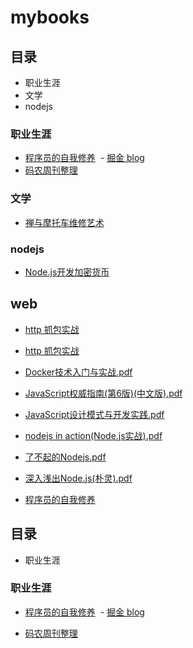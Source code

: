 # mybooks

## 目录
- 职业生涯
- 文学
- nodejs


### 职业生涯
- [程序员的自我修养](https://leohxj.gitbooks.io/a-programmer-prepares/content/)
  - [掘金 blog](https://juejin.im/entry/5ab789536fb9a028d5671227)
- [码农周刊整理](https://github.com/nemoTyrant/manong)

### 文学
- [禅与摩托车维修艺术](https://fairyly.github.io/daily-perception/2018-04/%E7%A6%85%E4%B8%8E%E6%91%A9%E6%89%98%E8%BD%A6%E7%BB%B4%E4%BF%AE%E8%89%BA%E6%9C%AF.pdf)


### nodejs
- [Node.js开发加密货币](https://fairyly.gitbooks.io/node-js-blockchain-dev/content/)

## web

- [http 抓包实战](https://github.com/fairyly/mybooks/blob/master/%E3%80%8AHTTP%E6%8A%93%E5%8C%85%E5%AE%9E%E6%88%98%E3%80%8B_%E8%82%96%E4%BD%B32018%E5%B9%B46%E6%9C%881%E6%97%A5.pdf)

- [http 抓包实战](https://fairyly.github.io/mybooks/%E3%80%8AHTTP%E6%8A%93%E5%8C%85%E5%AE%9E%E6%88%98%E3%80%8B_%E8%82%96%E4%BD%B32018%E5%B9%B46%E6%9C%881%E6%97%A5.pdf)

- [Docker技术入门与实战.pdf](https://fairyly.github.io/mybooks/Docker%E6%8A%80%E6%9C%AF%E5%85%A5%E9%97%A8%E4%B8%8E%E5%AE%9E%E6%88%98.pdf)

- [JavaScript权威指南(第6版)(中文版).pdf](https://fairyly.github.io/mybooks/JavaScript%E6%9D%83%E5%A8%81%E6%8C%87%E5%8D%97(%E7%AC%AC6%E7%89%88)(%E4%B8%AD%E6%96%87%E7%89%88).pdf)

- [JavaScript设计模式与开发实践.pdf](https://fairyly.github.io/mybooks/JavaScript%E8%AE%BE%E8%AE%A1%E6%A8%A1%E5%BC%8F%E4%B8%8E%E5%BC%80%E5%8F%91%E5%AE%9E%E8%B7%B5.pdf)

- [nodejs in action(Node.js实战).pdf](https://fairyly.github.io/mybooks/nodejs%20in%20action(Node.js%E5%AE%9E%E6%88%98).pdf)

- [了不起的Nodejs.pdf](https://fairyly.github.io/mybooks//%E4%BA%86%E4%B8%8D%E8%B5%B7%E7%9A%84Nodejs.pdf)

- [深入浅出Node.js(朴灵).pdf](https://fairyly.github.io/mybooks/%E6%B7%B1%E5%85%A5%E6%B5%85%E5%87%BANode.js(%E6%9C%B4%E7%81%B5).pdf)

- [程序员的自我修养](https://leohxj.gitbooks.io/a-programmer-prepares/content/)


## 目录

- 职业生涯


### 职业生涯
- [程序员的自我修养](https://leohxj.gitbooks.io/a-programmer-prepares/content/)
  - [掘金 blog](https://juejin.im/entry/5ab789536fb9a028d5671227)

- [码农周刊整理](https://github.com/nemoTyrant/manong)

